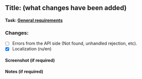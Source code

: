 ## Title: (what changes have been added)

#### Task: [General requirements](https://github.com/rolling-scopes-school/tasks/blob/master/react/modules/graphiql.md#general-requirements)

### Changes:

- [ ] Errors from the API side (Not found, unhandled rejection, etc).
- [x] Localization (ru/en)

#### Screenshot (if required)

#### Notes (if required)
